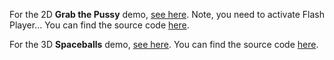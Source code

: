 For the 2D **Grab the Pussy** demo, [see here](https://coolandco.github.io/SpieleentwicklungShowcase/2D/readyToRunFolder/mainGame.html). Note, you need to activate Flash Player... You can find the source code [here](https://github.com/coolandco/SpieleentwicklungShowcase/tree/master/2D/source).

For the 3D **Spaceballs** demo, [see here](https://coolandco.github.io/SpieleentwicklungShowcase/3D/ReadyToRunFolder/index.html). You can find the source code [here](https://github.com/coolandco/SpieleentwicklungShowcase/tree/master/3D/Source).
